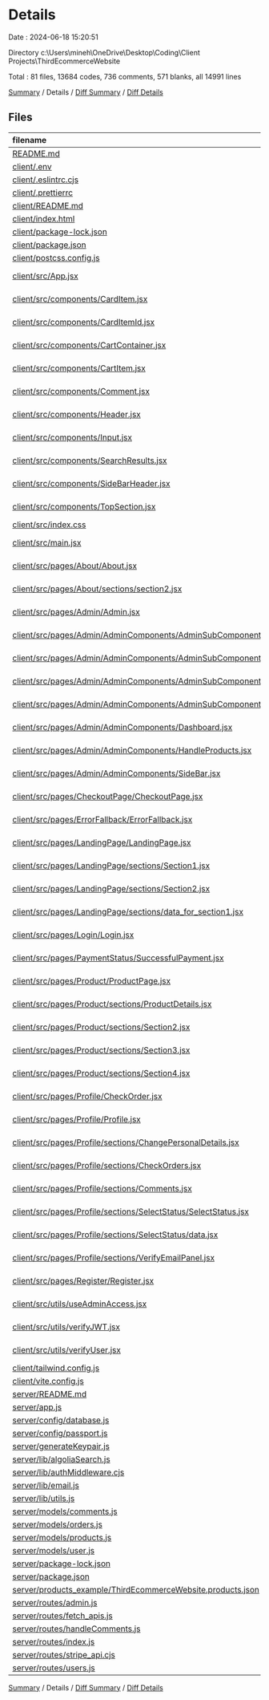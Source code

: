# Details

Date : 2024-06-18 15:20:51

Directory c:\\Users\\mineh\\OneDrive\\Desktop\\Coding\\Client Projects\\ThirdEcommerceWebsite

Total : 81 files,  13684 codes, 736 comments, 571 blanks, all 14991 lines

[Summary](results.md) / Details / [Diff Summary](diff.md) / [Diff Details](diff-details.md)

## Files
| filename | language | code | comment | blank | total |
| :--- | :--- | ---: | ---: | ---: | ---: |
| [README.md](/README.md) | Markdown | 3 | 0 | 0 | 3 |
| [client/.env](/client/.env) | Properties | 3 | 0 | 0 | 3 |
| [client/.eslintrc.cjs](/client/.eslintrc.cjs) | JavaScript | 20 | 0 | 1 | 21 |
| [client/.prettierrc](/client/.prettierrc) | JSON | 9 | 0 | 1 | 10 |
| [client/README.md](/client/README.md) | Markdown | 16 | 0 | 7 | 23 |
| [client/index.html](/client/index.html) | HTML | 13 | 0 | 1 | 14 |
| [client/package-lock.json](/client/package-lock.json) | JSON | 6,271 | 0 | 1 | 6,272 |
| [client/package.json](/client/package.json) | JSON | 45 | 0 | 1 | 46 |
| [client/postcss.config.js](/client/postcss.config.js) | JavaScript | 6 | 0 | 1 | 7 |
| [client/src/App.jsx](/client/src/App.jsx) | JavaScript JSX | 81 | 62 | 5 | 148 |
| [client/src/components/CardItem.jsx](/client/src/components/CardItem.jsx) | JavaScript JSX | 100 | 0 | 8 | 108 |
| [client/src/components/CardItemId.jsx](/client/src/components/CardItemId.jsx) | JavaScript JSX | 113 | 0 | 9 | 122 |
| [client/src/components/CartContainer.jsx](/client/src/components/CartContainer.jsx) | JavaScript JSX | 110 | 0 | 8 | 118 |
| [client/src/components/CartItem.jsx](/client/src/components/CartItem.jsx) | JavaScript JSX | 138 | 2 | 12 | 152 |
| [client/src/components/Comment.jsx](/client/src/components/Comment.jsx) | JavaScript JSX | 10 | 0 | 2 | 12 |
| [client/src/components/Header.jsx](/client/src/components/Header.jsx) | JavaScript JSX | 165 | 0 | 12 | 177 |
| [client/src/components/Input.jsx](/client/src/components/Input.jsx) | JavaScript JSX | 47 | 2 | 8 | 57 |
| [client/src/components/SearchResults.jsx](/client/src/components/SearchResults.jsx) | JavaScript JSX | 61 | 0 | 7 | 68 |
| [client/src/components/SideBarHeader.jsx](/client/src/components/SideBarHeader.jsx) | JavaScript JSX | 82 | 0 | 9 | 91 |
| [client/src/components/TopSection.jsx](/client/src/components/TopSection.jsx) | JavaScript JSX | 21 | 0 | 4 | 25 |
| [client/src/index.css](/client/src/index.css) | CSS | 60 | 1 | 16 | 77 |
| [client/src/main.jsx](/client/src/main.jsx) | JavaScript JSX | 11 | 7 | 2 | 20 |
| [client/src/pages/About/About.jsx](/client/src/pages/About/About.jsx) | JavaScript JSX | 19 | 0 | 4 | 23 |
| [client/src/pages/About/sections/section2.jsx](/client/src/pages/About/sections/section2.jsx) | JavaScript JSX | 55 | 0 | 4 | 59 |
| [client/src/pages/Admin/Admin.jsx](/client/src/pages/Admin/Admin.jsx) | JavaScript JSX | 27 | 0 | 4 | 31 |
| [client/src/pages/Admin/AdminComponents/AdminSubComponents/AddProduct.jsx](/client/src/pages/Admin/AdminComponents/AdminSubComponents/AddProduct.jsx) | JavaScript JSX | 40 | 559 | 5 | 604 |
| [client/src/pages/Admin/AdminComponents/AdminSubComponents/ChartMonthlyRevenues.jsx](/client/src/pages/Admin/AdminComponents/AdminSubComponents/ChartMonthlyRevenues.jsx) | JavaScript JSX | 76 | 0 | 8 | 84 |
| [client/src/pages/Admin/AdminComponents/AdminSubComponents/TopProducts.jsx](/client/src/pages/Admin/AdminComponents/AdminSubComponents/TopProducts.jsx) | JavaScript JSX | 68 | 0 | 8 | 76 |
| [client/src/pages/Admin/AdminComponents/AdminSubComponents/UpdateProduct.jsx](/client/src/pages/Admin/AdminComponents/AdminSubComponents/UpdateProduct.jsx) | JavaScript JSX | 2 | 0 | 2 | 4 |
| [client/src/pages/Admin/AdminComponents/Dashboard.jsx](/client/src/pages/Admin/AdminComponents/Dashboard.jsx) | JavaScript JSX | 14 | 0 | 3 | 17 |
| [client/src/pages/Admin/AdminComponents/HandleProducts.jsx](/client/src/pages/Admin/AdminComponents/HandleProducts.jsx) | JavaScript JSX | 9 | 0 | 3 | 12 |
| [client/src/pages/Admin/AdminComponents/SideBar.jsx](/client/src/pages/Admin/AdminComponents/SideBar.jsx) | JavaScript JSX | 65 | 0 | 4 | 69 |
| [client/src/pages/CheckoutPage/CheckoutPage.jsx](/client/src/pages/CheckoutPage/CheckoutPage.jsx) | JavaScript JSX | 224 | 0 | 15 | 239 |
| [client/src/pages/ErrorFallback/ErrorFallback.jsx](/client/src/pages/ErrorFallback/ErrorFallback.jsx) | JavaScript JSX | 13 | 0 | 3 | 16 |
| [client/src/pages/LandingPage/LandingPage.jsx](/client/src/pages/LandingPage/LandingPage.jsx) | JavaScript JSX | 14 | 0 | 3 | 17 |
| [client/src/pages/LandingPage/sections/Section1.jsx](/client/src/pages/LandingPage/sections/Section1.jsx) | JavaScript JSX | 100 | 0 | 7 | 107 |
| [client/src/pages/LandingPage/sections/Section2.jsx](/client/src/pages/LandingPage/sections/Section2.jsx) | JavaScript JSX | 79 | 0 | 8 | 87 |
| [client/src/pages/LandingPage/sections/data_for_section1.jsx](/client/src/pages/LandingPage/sections/data_for_section1.jsx) | JavaScript JSX | 21 | 0 | 1 | 22 |
| [client/src/pages/Login/Login.jsx](/client/src/pages/Login/Login.jsx) | JavaScript JSX | 147 | 0 | 9 | 156 |
| [client/src/pages/PaymentStatus/SuccessfulPayment.jsx](/client/src/pages/PaymentStatus/SuccessfulPayment.jsx) | JavaScript JSX | 66 | 0 | 6 | 72 |
| [client/src/pages/Product/ProductPage.jsx](/client/src/pages/Product/ProductPage.jsx) | JavaScript JSX | 53 | 0 | 7 | 60 |
| [client/src/pages/Product/sections/ProductDetails.jsx](/client/src/pages/Product/sections/ProductDetails.jsx) | JavaScript JSX | 180 | 0 | 11 | 191 |
| [client/src/pages/Product/sections/Section2.jsx](/client/src/pages/Product/sections/Section2.jsx) | JavaScript JSX | 46 | 0 | 4 | 50 |
| [client/src/pages/Product/sections/Section3.jsx](/client/src/pages/Product/sections/Section3.jsx) | JavaScript JSX | 44 | 0 | 6 | 50 |
| [client/src/pages/Product/sections/Section4.jsx](/client/src/pages/Product/sections/Section4.jsx) | JavaScript JSX | 81 | 0 | 6 | 87 |
| [client/src/pages/Profile/CheckOrder.jsx](/client/src/pages/Profile/CheckOrder.jsx) | JavaScript JSX | 87 | 0 | 7 | 94 |
| [client/src/pages/Profile/Profile.jsx](/client/src/pages/Profile/Profile.jsx) | JavaScript JSX | 90 | 0 | 5 | 95 |
| [client/src/pages/Profile/sections/ChangePersonalDetails.jsx](/client/src/pages/Profile/sections/ChangePersonalDetails.jsx) | JavaScript JSX | 56 | 0 | 3 | 59 |
| [client/src/pages/Profile/sections/CheckOrders.jsx](/client/src/pages/Profile/sections/CheckOrders.jsx) | JavaScript JSX | 106 | 0 | 11 | 117 |
| [client/src/pages/Profile/sections/Comments.jsx](/client/src/pages/Profile/sections/Comments.jsx) | JavaScript JSX | 43 | 0 | 7 | 50 |
| [client/src/pages/Profile/sections/SelectStatus/SelectStatus.jsx](/client/src/pages/Profile/sections/SelectStatus/SelectStatus.jsx) | JavaScript JSX | 62 | 0 | 8 | 70 |
| [client/src/pages/Profile/sections/SelectStatus/data.jsx](/client/src/pages/Profile/sections/SelectStatus/data.jsx) | JavaScript JSX | 103 | 0 | 6 | 109 |
| [client/src/pages/Profile/sections/VerifyEmailPanel.jsx](/client/src/pages/Profile/sections/VerifyEmailPanel.jsx) | JavaScript JSX | 79 | 0 | 7 | 86 |
| [client/src/pages/Register/Register.jsx](/client/src/pages/Register/Register.jsx) | JavaScript JSX | 145 | 0 | 7 | 152 |
| [client/src/utils/useAdminAccess.jsx](/client/src/utils/useAdminAccess.jsx) | JavaScript JSX | 36 | 1 | 9 | 46 |
| [client/src/utils/verifyJWT.jsx](/client/src/utils/verifyJWT.jsx) | JavaScript JSX | 34 | 4 | 7 | 45 |
| [client/src/utils/verifyUser.jsx](/client/src/utils/verifyUser.jsx) | JavaScript JSX | 41 | 0 | 8 | 49 |
| [client/tailwind.config.js](/client/tailwind.config.js) | JavaScript | 15 | 1 | 1 | 17 |
| [client/vite.config.js](/client/vite.config.js) | JavaScript | 8 | 1 | 2 | 11 |
| [server/README.md](/server/README.md) | Markdown | 36 | 0 | 18 | 54 |
| [server/app.js](/server/app.js) | JavaScript | 42 | 11 | 15 | 68 |
| [server/config/database.js](/server/config/database.js) | JavaScript | 10 | 0 | 3 | 13 |
| [server/config/passport.js](/server/config/passport.js) | JavaScript | 33 | 1 | 4 | 38 |
| [server/generateKeypair.js](/server/generateKeypair.js) | JavaScript | 18 | 9 | 6 | 33 |
| [server/lib/algoliaSearch.js](/server/lib/algoliaSearch.js) | JavaScript | 41 | 0 | 5 | 46 |
| [server/lib/authMiddleware.cjs](/server/lib/authMiddleware.cjs) | JavaScript | 8 | 0 | 2 | 10 |
| [server/lib/email.js](/server/lib/email.js) | JavaScript | 114 | 9 | 16 | 139 |
| [server/lib/utils.js](/server/lib/utils.js) | JavaScript | 41 | 25 | 12 | 78 |
| [server/models/comments.js](/server/models/comments.js) | JavaScript | 24 | 0 | 4 | 28 |
| [server/models/orders.js](/server/models/orders.js) | JavaScript | 60 | 0 | 6 | 66 |
| [server/models/products.js](/server/models/products.js) | JavaScript | 53 | 2 | 4 | 59 |
| [server/models/user.js](/server/models/user.js) | JavaScript | 67 | 4 | 6 | 77 |
| [server/package-lock.json](/server/package-lock.json) | JSON | 1,993 | 0 | 1 | 1,994 |
| [server/package.json](/server/package.json) | JSON | 28 | 0 | 1 | 29 |
| [server/products_example/ThirdEcommerceWebsite.products.json](/server/products_example/ThirdEcommerceWebsite.products.json) | JSON | 413 | 0 | 0 | 413 |
| [server/routes/admin.js](/server/routes/admin.js) | JavaScript | 166 | 4 | 19 | 189 |
| [server/routes/fetch_apis.js](/server/routes/fetch_apis.js) | JavaScript | 386 | 25 | 58 | 469 |
| [server/routes/handleComments.js](/server/routes/handleComments.js) | JavaScript | 222 | 1 | 28 | 251 |
| [server/routes/index.js](/server/routes/index.js) | JavaScript | 12 | 1 | 5 | 18 |
| [server/routes/stripe_api.cjs](/server/routes/stripe_api.cjs) | JavaScript | 130 | 1 | 13 | 144 |
| [server/routes/users.js](/server/routes/users.js) | JavaScript | 54 | 3 | 11 | 68 |

[Summary](results.md) / Details / [Diff Summary](diff.md) / [Diff Details](diff-details.md)
